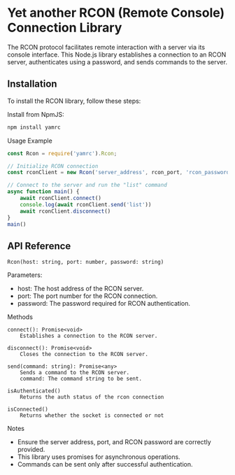 # Yet another RCON (Remote Console) Connection Library

The RCON protocol facilitates remote interaction with a server via its console interface. This Node.js library establishes a connection to an RCON server, authenticates using a password, and sends commands to the server.

## Installation

To install the RCON library, follow these steps:

Install from NpmJS:

```bash
npm install yamrc
```
Usage Example

```javascript
const Rcon = require('yamrc').Rcon;

// Initialize RCON connection
const rconClient = new Rcon('server_address', rcon_port, 'rcon_password');

// Connect to the server and run the "list" command
async function main() {
    await rconClient.connect()
    console.log(await rconClient.send('list'))
    await rconClient.disconnect()
}
main()
```
## API Reference
`Rcon(host: string, port: number, password: string)`

Parameters:
- host: The host address of the RCON server.
- port: The port number for the RCON connection.
- password: The password required for RCON authentication.

Methods
```
connect(): Promise<void>
    Establishes a connection to the RCON server.

disconnect(): Promise<void>
    Closes the connection to the RCON server.

send(command: string): Promise<any>
    Sends a command to the RCON server.
    command: The command string to be sent.

isAuthenticated()
    Returns the auth status of the rcon connection

isConnected()
    Returns whether the socket is connected or not
```

Notes
- Ensure the server address, port, and RCON password are correctly provided.
- This library uses promises for asynchronous operations.
- Commands can be sent only after successful authentication.
